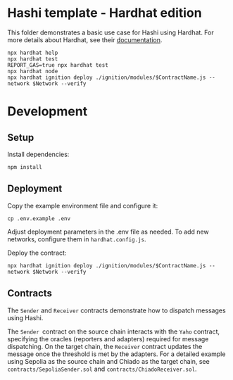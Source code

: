 # Hashi template - Hardhat edition

This folder demonstrates a basic use case for Hashi using Hardhat. For more details about Hardhat, see their [documentation](https://hardhat.org/docs).

```
npx hardhat help
npx hardhat test
REPORT_GAS=true npx hardhat test
npx hardhat node
npx hardhat ignition deploy ./ignition/modules/$ContractName.js --network $Network --verify
```

# Development

## Setup

Install dependencies:

```
npm install
```

## Deployment

Copy the example environment file and configure it:

```
cp .env.example .env
```

Adjust deployment parameters in the .env file as needed. To add new networks, configure them in `hardhat.config.js`.

Deploy the contract:

```
npx hardhat ignition deploy ./ignition/modules/$ContractName.js --network $Network --verify
```

## Contracts

The `Sender` and `Receiver` contracts demonstrate how to dispatch messages using Hashi.

The `Sender `contract on the source chain interacts with the `Yaho` contract, specifying the oracles (reporters and adapters) required for message dispatching.
On the target chain, the `Receiver` contract updates the message once the threshold is met by the adapters.
For a detailed example using Sepolia as the source chain and Chiado as the target chain, see `contracts/SepoliaSender.sol` and `contracts/ChiadoReceiver.sol`.
